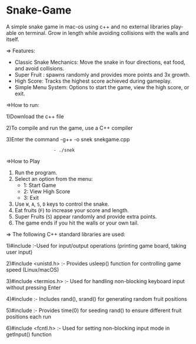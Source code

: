 # Snake-Game
A simple snake game in mac-os using c++ and no external libraries play-able on terminal. Grow in length while avoiding collisions with the walls and itself.

=> Features:
  - Classic Snake Mechanics: Move the snake in four directions, eat food, and avoid collisions.
  - Super Fruit : spawns randomly and provides more points and 3x growth.
  - High Score: Tracks the highest score achieved during gameplay.
  - Simple Menu System: Options to start the game, view the high score, or exit.

=>How to run:

  1)Download the c++ file
  
  2)To compile and run the game, use a C++ compiler
  
  3)Enter the command -g++ -o snek snekgame.cpp
  
                      - ./snek
=>How to Play
1. Run the program.
2. Select an option from the menu:
   - 1: Start Game  
   - 2: View High Score  
   - 3: Exit  
3. Use `W`, `A`, `S`, `D` keys to control the snake.
4. Eat fruits (`F`) to increase your score and length.
5. Super Fruits (`S`) appear randomly and provide extra points.
6. The game ends if you hit the walls or your own tail.

=> The following C++ standard libraries are used:

1)#include  <iostream> :-Used for input/output operations (printing game board, taking user input)

2)#include <unistd.h> :- Provides usleep() function for controlling game speed (Linux/macOS)

3)#include <termios.h> :- Used for handling non-blocking keyboard input without pressing Enter

4)#include <cstdlib> :- Includes rand(), srand() for generating random fruit positions

5)#include <ctime> :- Provides time(0) for seeding rand() to ensure different fruit positions each run

6)#include <fcntl.h> :- Used for setting non-blocking input mode in getInput() function


